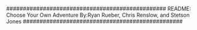 ################################################
README: Choose Your Own Adventure
By:Ryan Rueber, Chris Renslow, and Stetson Jones
################################################